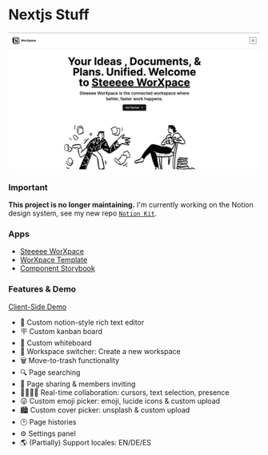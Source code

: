 # Nextjs Stuff

[![](./docs/img/landing.png)](https://worxpace-playground.vercel.app)

### Important

**This project is no longer maintaining.**
I'm currently working on the Notion design system, see my new repo [`Notion Kit`](https://github.com/steeeee0223/notion-kit).

### Apps

- [Steeeee WorXpace](https://worxpace.steeeee0223.vercel.app/)
- [WorXpace Template](https://worxpace-playground.vercel.app)
- [Component Storybook](https://storybook.steeeee0223.vercel.app/)

### Features & Demo

[Client-Side Demo](https://worxpace-playground.vercel.app)

- 🤑 Custom notion-style rich text editor
- 🪧 Custom kanban board
- 💅 Custom whiteboard
- 🚀 Workspace switcher: Create a new workspace
- 🗑️ Move-to-trash functionality
- 🔍 Page searching
- 🔗 Page sharing & members inviting
- 👨‍👨‍👧‍👦 Real-time collaboration: cursors, text selection, presence
- 😜 Custom emoji picker: emoji, lucide icons & custom upload
- 🏙️ Custom cover picker: unsplash & custom upload
- 🕑 Page histories
- ⚙️ Settings panel
- 🌎 (Partially) Support locales: EN/DE/ES
